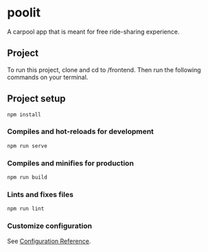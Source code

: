# poolit
A carpool app that is meant for free ride-sharing experience.

## Project
To run this project, clone and cd to /frontend. Then run the following commands on your terminal.

## Project setup
```
npm install
```

### Compiles and hot-reloads for development
```
npm run serve
```

### Compiles and minifies for production
```
npm run build
```

### Lints and fixes files
```
npm run lint
```

### Customize configuration
See [Configuration Reference](https://cli.vuejs.org/config/).

